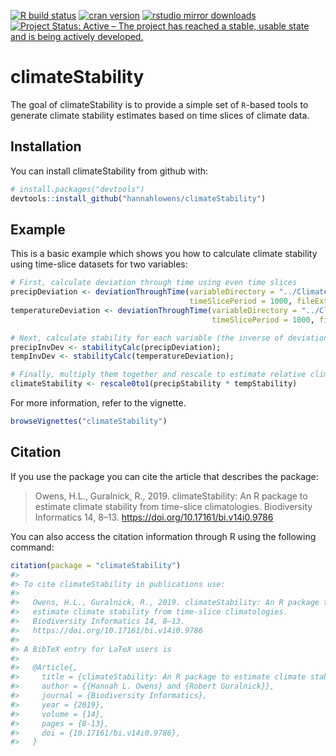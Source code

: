 [![R build
status](https://github.com/hannahlowens/climateDatbility/workflows/R-CMD-check/badge.svg)](https://github.com/hannahlowens/climateDatbility/actions)
[![cran
version](https://www.r-pkg.org/badges/version/climateDatbility)](https://cran.r-project.org/package=occCite)
[![rstudio mirror
downloads](https://cranlogs.r-pkg.org/badges/climateDatbility)](https://github.com/r-hub/cranlogs.app)
[![Project Status: Active – The project has reached a stable, usable
state and is being actively
developed.](https://www.repostatus.org/badges/latest/active.svg)](https://www.repostatus.org/#active)

# climateStability

The goal of climateStability is to provide a simple set of `R`-based
tools to generate climate stability estimates based on time slices of
climate data.

## Installation

You can install climateStability from github with:

``` r
# install.packages("devtools")
devtools::install_github("hannahlowens/climateStability")
```

## Example

This is a basic example which shows you how to calculate climate
stability using time-slice datasets for two variables:

``` r
# First, calculate deviation through time using even time slices
precipDeviation <- deviationThroughTime(variableDirectory = "../ClimateStabilityManuscript/precipfiles/",
                                        timeSlicePeriod = 1000, fileExtension = "asc");
temperatureDeviation <- deviationThroughTime(variableDirectory = "../ClimateStabilityManuscript/tempfiles/",
                                             timeSlicePeriod = 1000, fileExtension = "asc");

# Next, calculate stability for each variable (the inverse of deviation, scaled to between 0 and 1)
precipInvDev <- stabilityCalc(precipDeviation);
tempInvDev <- stabilityCalc(temperatureDeviation);

# Finally, multiply them together and rescale to estimate relative climate stability
climateStability <- rescale0to1(precipStability * tempStability)
```

For more information, refer to the vignette.

``` r
browseVignettes("climateStability")
```

## Citation

If you use the package you can cite the article that describes the
package:

> Owens, H.L., Guralnick, R., 2019. climateStability: An R package to
> estimate climate stability from time-slice climatologies. Biodiversity
> Informatics 14, 8–13. <https://doi.org/10.17161/bi.v14i0.9786>

You can also access the citation information through R using the
following command:

``` r
citation(package = "climateStability")
#> 
#> To cite climateStability in publications use:
#> 
#>   Owens, H.L., Guralnick, R., 2019. climateStability: An R package to
#>   estimate climate stability from time-slice climatologies.
#>   Biodiversity Informatics 14, 8–13.
#>   https://doi.org/10.17161/bi.v14i0.9786
#> 
#> A BibTeX entry for LaTeX users is
#> 
#>   @Article{,
#>     title = {climateStability: An R package to estimate climate stability from time-slice climatologies},
#>     author = {{Hannah L. Owens} and {Robert Guralnick}},
#>     journal = {Biodiversity Informatics},
#>     year = {2019},
#>     volume = {14},
#>     pages = {8-13},
#>     doi = {10.17161/bi.v14i0.9786},
#>   }
```
